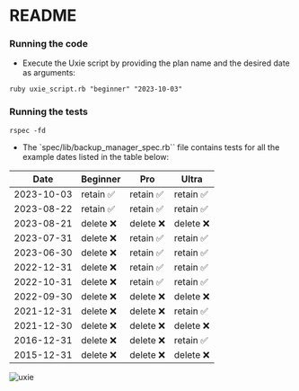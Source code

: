 # README
### Running the code
- Execute the Uxie script by providing the plan name and the desired date as arguments:
```
ruby uxie_script.rb "beginner" "2023-10-03"
```
### Running the tests

```
rspec -fd
```
- The `spec/lib/backup_manager_spec.rb`` file contains tests for all the example dates listed in the table below:
  
| Date       | Beginner   | Pro        | Ultra     |
|------------|------------|------------|-----------|
| 2023-10-03 | retain ✅   | retain ✅   | retain ✅  |
| 2023-08-22 | retain ✅   | retain ✅   | retain ✅  |
| 2023-08-21 | delete ❌   | delete ❌   | delete ❌  |
| 2023-07-31 | delete ❌   | retain ✅   | retain ✅  |
| 2023-06-30 | delete ❌   | retain ✅   | retain ✅  |
| 2022-12-31 | delete ❌   | retain ✅   | retain ✅  |
| 2022-10-31 | delete ❌   | retain ✅   | retain ✅  |
| 2022-09-30 | delete ❌   | delete ❌   | delete ❌  |
| 2021-12-31 | delete ❌   | delete ❌   | retain ✅  |
| 2021-12-30 | delete ❌   | delete ❌   | delete ❌  |
| 2016-12-31 | delete ❌   | delete ❌   | retain ✅  |
| 2015-12-31 | delete ❌   | delete ❌   | delete ❌  |


![uxie](https://cdn.cardsrealm.com/images/cartas/sm6-forbidden-light/en/crop-med/uxie-41131-41.jpeg?5202)